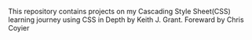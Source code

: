 This repository contains projects on my Cascading Style Sheet(CSS) learning journey using CSS in Depth by Keith J. Grant. Foreward by Chris Coyier
